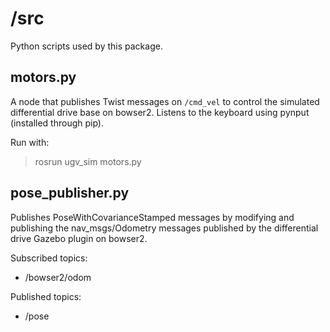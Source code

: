 # /src
Python scripts used by this package.

## motors.py
A node that publishes Twist messages on `/cmd_vel` to control the simulated differential drive base on bowser2. Listens to the keyboard using pynput (installed through pip).

Run with:
> rosrun ugv_sim motors.py

## pose_publisher.py
Publishes PoseWithCovarianceStamped messages by modifying and publishing the nav_msgs/Odometry messages published by the differential drive Gazebo plugin on bowser2. 

Subscribed topics:
* /bowser2/odom

Published topics:
* /pose 
